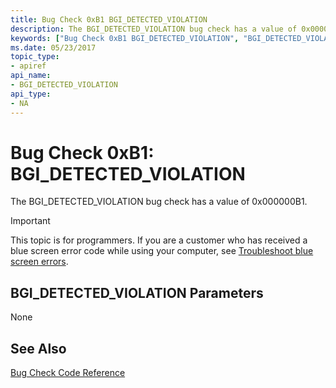 ```yaml
---
title: Bug Check 0xB1 BGI_DETECTED_VIOLATION
description: The BGI_DETECTED_VIOLATION bug check has a value of 0x000000B1.
keywords: ["Bug Check 0xB1 BGI_DETECTED_VIOLATION", "BGI_DETECTED_VIOLATION"]
ms.date: 05/23/2017
topic_type:
- apiref
api_name:
- BGI_DETECTED_VIOLATION
api_type:
- NA
---
```


# Bug Check 0xB1: BGI\_DETECTED\_VIOLATION


The BGI\_DETECTED\_VIOLATION bug check has a value of 0x000000B1.

> [!IMPORTANT]
> This topic is for programmers. If you are a customer who has received a blue screen error code while using your computer, see [Troubleshoot blue screen errors](https://www.windows.com/stopcode).


## BGI\_DETECTED\_VIOLATION Parameters


None

## See Also

[Bug Check Code Reference](bug-check-code-reference2.md) 

 